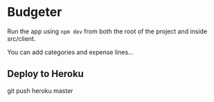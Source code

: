 # Budgeter

Run the app using `npm dev` from both the root of the project and inside src/client.

You can add categories and expense lines...

## Deploy to Heroku

git push heroku master
